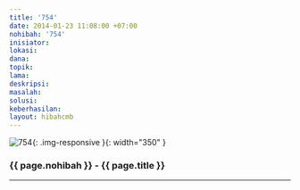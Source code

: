 ```yaml
---
title: '754'
date: 2014-01-23 11:08:00 +07:00
nohibah: '754'
inisiator: 
lokasi: 
dana: 
topik: 
lama: 
deskripsi: 
masalah: 
solusi: 
keberhasilan: 
layout: hibahcmb
---
```


![754](/static/img/hibahcmb/754.png){: .img-responsive }{: width="350" }

### {{ page.nohibah }} - {{ page.title }}

---
